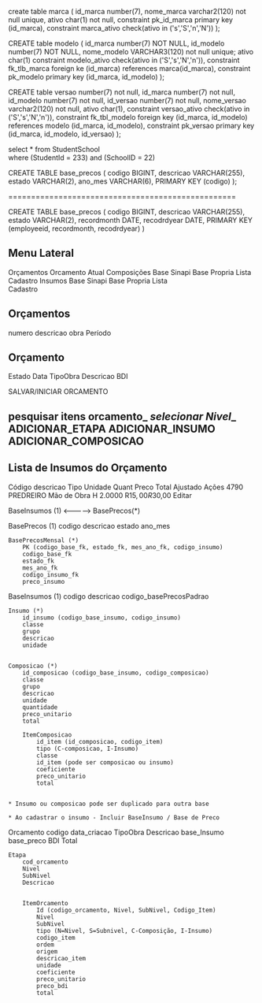 create table marca (
    id_marca number(7),
    nome_marca varchar2(120) not null unique,
    ativo char(1) not null,
    constraint pk_id_marca primary key (id_marca),
    constraint marca_ativo check(ativo in ('s','S','n','N'))
);

CREATE table modelo ( 
    id_marca number(7) NOT NULL, 
    id_modelo number(7) NOT NULL, 
    nome_modelo VARCHAR3(120) not null unique; 
    ativo char(1) constraint modelo_ativo check(ativo in ('S','s','N','n')),
    constraint fk_tlb_marca foreign ke (id_marca) references marca(id_marca),
    constraint pk_modelo primary key (id_marca, id_modelo) 
); 

CREATE table versao number(7) not null, 
    id_marca number(7) not null, 
    id_modelo number(7) not null, 
    id_versao number(7) not null, 
    nome_versao varchar2(120) not null, 
    ativo char(1), 
    constraint versao_ativo check(ativo in ('S','s','N','n')),
    constraint fk_tbl_modelo foreign key (id_marca, id_modelo) references modelo (id_marca, id_modelo),
    constraint pk_versao primary key (id_marca, id_modelo, id_versao) 
); 

select * from StudentSchool  
where (StudentId = 233) and (SchoolID = 22)      

CREATE TABLE base_precos ( 
    codigo      BIGINT, 
    descricao   VARCHAR(255), 
    estado      VARCHAR(2), 
    ano_mes     VARCHAR(6),
    PRIMARY KEY (codigo) 
);

==================================================


CREATE TABLE base_precos ( 
    codigo      BIGINT, 
    descricao   VARCHAR(255), 
    estado      VARCHAR(2), 
    recordmonth DATE, 
    recodrdyear DATE, 
    PRIMARY KEY (employeeid, recordmonth, recodrdyear) 
  ) 





Menu Lateral 
------------
Orçamentos 
Orcamento Atual 
Composições 
    Base Sinapi 
    Base Propria 
        Lista 
        Cadastro
Insumos
    Base Sinapi 
    Base Propria 
        Lista   
        Cadastro                    



Orçamentos 
----------
numero 
descricao
obra 
Período

Orçamento
---------
Estado
Data
TipoObra
Descricao 
BDI

SALVAR/INICIAR ORCAMENTO 

____pesquisar itens orcamento_____  ___selecionar Nivel____ 
ADICIONAR_ETAPA   ADICIONAR_INSUMO  ADICIONAR_COMPOSICAO     
-----------------------------------------------------------





Lista de Insumos do Orçamento
-----------------------------
Código descricao       Tipo         Unidade  Quant     Preco   Total  Ajustado Ações
4790   PREDREIRO       Mão de Obra  H       2.0000   R$15,00  R$30,00          Editar       



BaseInsumos (1) <-----> BasePrecos(*)
 

BasePrecos (1)
    codigo 
    descricao
    estado
    ano_mes
     
    BasePrecosMensal (*)
        PK (codigo_base_fk, estado_fk, mes_ano_fk, codigo_insumo)
        codigo_base_fk
        estado_fk
        mes_ano_fk
        codigo_insumo_fk
        preco_insumo 

BaseInsumos (1)
    codigo 
    descricao 
    codigo_basePrecosPadrao 

    Insumo (*)
        id_insumo (codigo_base_insumo, codigo_insumo) 
        classe
        grupo
        descricao
        unidade
         

    Composicao (*)
        id_composicao (codigo_base_insumo, codigo_composicao)
        classe  
        grupo
        descricao
        unidade
        quantidade
        preco_unitario
        total

        ItemComposicao
            id_item (id_composicao, codigo_item)
            tipo (C-composicao, I-Insumo)
            classe
            id_item (pode ser composicao ou insumo)
            coeficiente
            preco_unitario 
            total
            

    * Insumo ou composicao pode ser duplicado para outra base       

    * Ao cadastrar o insumo - Incluir BaseInsumo / Base de Preco



Orcamento 
    codigo
    data_criacao
    TipoObra
    Descricao
    base_Insumo
    base_preco
    BDI
    Total

    Etapa
        cod_orcamento 
        Nivel
        SubNivel
        Descricao


        ItemOrcamento 
            Id (codigo_orcamento, Nivel, SubNivel, Codigo_Item)
            Nivel
            SubNivel 
            tipo (N=Nivel, S=Subnivel, C-Composição, I-Insumo)
            codigo_item
            ordem
            origem
            descricao_item
            unidade
            coeficiente
            preco_unitario
            preco_bdi
            total
